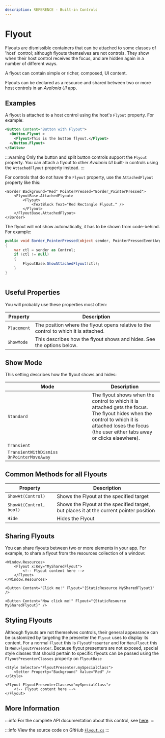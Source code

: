 ```yaml
---
description: REFERENCE - Built-in Controls
---
```


# Flyout

Flyouts are dismissible containers that can be attached to some classes of 'host' control; although flyouts themselves are not controls. They show when their host control receives the focus, and are hidden again in a number of different ways.&#x20;

A flyout can contain simple or richer, composed, UI content.&#x20;

Flyouts can be declared as a resource and shared between two or more host controls in an _Avalonia UI_ app.

## Examples

A flyout is attached to a host control using the host's `Flyout` property. For example:

```xml
<Button Content="Button with Flyout">
  <Button.Flyout >
    <Flyout>This is the button flyout.</Flyout>
  </Button.Flyout>
</Button>
```

:::warning
Only the button and split button controls support the `Flyout` property. You can attach a flyout to other _Avalonia UI_ built-in controls using the `AttachedFlyout` property instead.&#x20;
:::

For controls that do not have the `Flyout` property, use the `AttachedFlyout` property like this:

```markup
<Border Background="Red" PointerPressed="Border_PointerPressed">
    <FlyoutBase.AttachedFlyout>
        <Flyout>
            <TextBlock Text="Red Rectangle Flyout." />
        </Flyout>
    </FlyoutBase.AttachedFlyout>
</Border>
```

The flyout will not show automatically, it has to be shown from code-behind. For example:

```csharp
public void Border_PointerPressed(object sender, PointerPressedEventArgs args)
{
    var ctl = sender as Control;
    if (ctl != null)
    {
        FlyoutBase.ShowAttachedFlyout(ctl);
    }
}
```

<img src="/img/gitbook-import/assets/flyout2.gif" alt=""/>

## Useful Properties&#x20;

You will probably use these properties most often:

| Property    | Description                                                                          |
| ----------- | ------------------------------------------------------------------------------------ |
| `Placement` | The position where the flyout opens relative to the control to which it is attached. |
| `ShowMode`  | This describes how the flyout shows and hides. See the options below.                |

## Show Mode

This setting describes how the flyout shows and hides:

<table><thead><tr><th width="259">Mode</th><th>Description</th></tr></thead><tbody><tr><td><code>Standard</code></td><td>The flyout shows when the control to which it is attached gets the focus. The flyout hides when the control to which it is attached loses the focus (the user either tabs away or clicks elsewhere). </td></tr><tr><td><code>Transient</code></td><td></td></tr><tr><td><code>TransientWithDismiss OnPointerMoveAway</code></td><td></td></tr></tbody></table>

## Common Methods for all Flyouts

| Property                | Description                                                                             |
| ----------------------- | --------------------------------------------------------------------------------------- |
| `ShowAt(Control)`       | Shows the Flyout at the specified target                                                |
| `ShowAt(Control, bool)` | Shows the Flyout at the specified target, but places it at the current pointer position |
| `Hide`                  | Hides the Flyout                                                                        |

## Sharing Flyouts

You can share flyouts between two or more elements in your app. For example, to share a flyout from the resources collection of a window:

```markup
<Window.Resources>
    <Flyout x:Key="MySharedFlyout">
        <!-- Flyout content here -->
    </Flyout>
</Window.Resources>

<Button Content="Click me!" Flyout="{StaticResource MySharedFlyout}" />

<Button Content="Now click me!" Flyout="{StaticResource MySharedFlyout}" />
```

## Styling Flyouts

Although flyouts are not themselves controls, their general appearance can be customized by targeting the presenter the `Flyout` uses to display its content. For a normal `Flyout` this is `FlyoutPresenter` and for `MenuFlyout` this is `MenuFlyoutPresenter`. Because flyout presenters are not exposed, special style classes that should pertain to specific flyouts can be passed using the `FlyoutPresenterClasses` property on `FlyoutBase`

```markup
<Style Selector="FlyoutPresenter.mySpecialClass">
    <Setter Property="Background" Value="Red" />
</Style>

<Flyout FlyoutPresenterClasses="mySpecialClass">
    <!-- Flyout content here -->
</Flyout>
```

## More Information

:::info
For the complete API documentation about this control, see [here](http://reference.avaloniaui.net/api/Avalonia.Controls/Flyout/).
:::

:::info
View the source code on _GitHub_ [`Flyout.cs`](https://github.com/AvaloniaUI/Avalonia/blob/master/src/Avalonia.Controls/Flyouts/Flyout.cs)
:::
